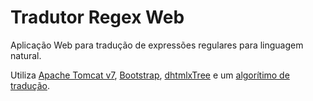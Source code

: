 # Tradutor Regex Web

Aplicação Web para tradução de expressões regulares para linguagem natural.

Utiliza [Apache Tomcat v7](http://tomcat.apache.org/), [Bootstrap](http://getbootstrap.com/), [dhtmlxTree](http://dhtmlx.com/docs/products/dhtmlxTree/) e um [algorítimo de tradução](https://github.com/tisoalvarez/regex-grammar).

